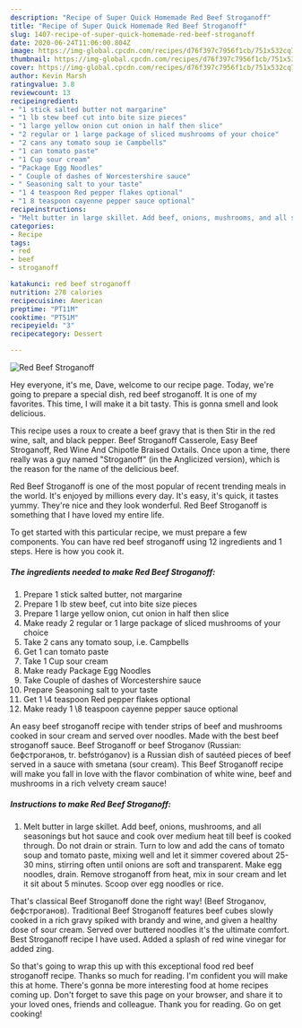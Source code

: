 ```yaml
---
description: "Recipe of Super Quick Homemade Red Beef Stroganoff"
title: "Recipe of Super Quick Homemade Red Beef Stroganoff"
slug: 1407-recipe-of-super-quick-homemade-red-beef-stroganoff
date: 2020-06-24T11:06:00.804Z
image: https://img-global.cpcdn.com/recipes/d76f397c7956f1cb/751x532cq70/red-beef-stroganoff-recipe-main-photo.jpg
thumbnail: https://img-global.cpcdn.com/recipes/d76f397c7956f1cb/751x532cq70/red-beef-stroganoff-recipe-main-photo.jpg
cover: https://img-global.cpcdn.com/recipes/d76f397c7956f1cb/751x532cq70/red-beef-stroganoff-recipe-main-photo.jpg
author: Kevin Marsh
ratingvalue: 3.8
reviewcount: 13
recipeingredient:
- "1 stick salted butter not margarine"
- "1 lb stew beef cut into bite size pieces"
- "1 large yellow onion cut onion in half then slice"
- "2 regular or 1 large package of sliced mushrooms of your choice"
- "2 cans any tomato soup ie Campbells"
- "1 can tomato paste"
- "1 Cup sour cream"
- "Package Egg Noodles"
- " Couple of dashes of Worcestershire sauce"
- " Seasoning salt to your taste"
- "1 4 teaspoon Red pepper flakes optional"
- "1 8 teaspoon cayenne pepper sauce optional"
recipeinstructions:
- "Melt butter in large skillet. Add beef, onions, mushrooms, and all seasonings but hot sauce and cook over medium heat till beef is cooked through. Do not drain or strain. Turn to low and add the cans of tomato soup and tomato paste, mixing well and let it simmer covered about 25-30 mins, stirring often until onions are soft and transparent. Make egg noodles, drain. Remove stroganoff from heat, mix in sour cream and let it sit about 5 minutes. Scoop over egg noodles or rice."
categories:
- Recipe
tags:
- red
- beef
- stroganoff

katakunci: red beef stroganoff 
nutrition: 278 calories
recipecuisine: American
preptime: "PT11M"
cooktime: "PT51M"
recipeyield: "3"
recipecategory: Dessert

---
```



![Red Beef Stroganoff](https://img-global.cpcdn.com/recipes/d76f397c7956f1cb/751x532cq70/red-beef-stroganoff-recipe-main-photo.jpg)

Hey everyone, it's me, Dave, welcome to our recipe page. Today, we're going to prepare a special dish, red beef stroganoff. It is one of my favorites. This time, I will make it a bit tasty. This is gonna smell and look delicious.

This recipe uses a roux to create a beef gravy that is then Stir in the red wine, salt, and black pepper. Beef Stroganoff Casserole, Easy Beef Stroganoff, Red Wine And Chipotle Braised Oxtails. Once upon a time, there really was a guy named &#34;Stroganoff&#34; (in the Anglicized version), which is the reason for the name of the delicious beef.

Red Beef Stroganoff is one of the most popular of recent trending meals in the world. It's enjoyed by millions every day. It's easy, it's quick, it tastes yummy. They're nice and they look wonderful. Red Beef Stroganoff is something that I have loved my entire life.


To get started with this particular recipe, we must prepare a few components. You can have red beef stroganoff using 12 ingredients and 1 steps. Here is how you cook it.

<!--inarticleads1-->

##### The ingredients needed to make Red Beef Stroganoff:

1. Prepare 1 stick salted butter, not margarine
1. Prepare 1 lb stew beef, cut into bite size pieces
1. Prepare 1 large yellow onion, cut onion in half then slice
1. Make ready 2 regular or 1 large package of sliced mushrooms of your choice
1. Take 2 cans any tomato soup, i.e. Campbells
1. Get 1 can tomato paste
1. Take 1 Cup sour cream
1. Make ready Package Egg Noodles
1. Take  Couple of dashes of Worcestershire sauce
1. Prepare  Seasoning salt to your taste
1. Get 1 \4 teaspoon Red pepper flakes optional
1. Make ready 1 \8 teaspoon cayenne pepper sauce optional


An easy beef stroganoff recipe with tender strips of beef and mushrooms cooked in sour cream and served over noodles. Made with the best beef stroganoff sauce. Beef Stroganoff or beef Stroganov (Russian: бефстроганов, tr. befstróganov) is a Russian dish of sautéed pieces of beef served in a sauce with smetana (sour cream). This Beef Stroganoff recipe will make you fall in love with the flavor combination of white wine, beef and mushrooms in a rich velvety cream sauce! 

<!--inarticleads2-->

##### Instructions to make Red Beef Stroganoff:

1. Melt butter in large skillet. Add beef, onions, mushrooms, and all seasonings but hot sauce and cook over medium heat till beef is cooked through. Do not drain or strain. Turn to low and add the cans of tomato soup and tomato paste, mixing well and let it simmer covered about 25-30 mins, stirring often until onions are soft and transparent. Make egg noodles, drain. Remove stroganoff from heat, mix in sour cream and let it sit about 5 minutes. Scoop over egg noodles or rice.


That&#39;s classical Beef Stroganoff done the right way! (Beef Stroganov, бефстроганов). Traditional Beef Stroganoff features beef cubes slowly cooked in a rich gravy spiked with brandy and wine, and given a healthy dose of sour cream. Served over buttered noodles it&#39;s the ultimate comfort. Best Stroganoff recipe I have used. Added a splash of red wine vinegar for added zing. 

So that's going to wrap this up with this exceptional food red beef stroganoff recipe. Thanks so much for reading. I'm confident you will make this at home. There's gonna be more interesting food at home recipes coming up. Don't forget to save this page on your browser, and share it to your loved ones, friends and colleague. Thank you for reading. Go on get cooking!
